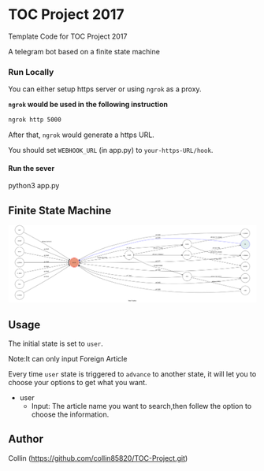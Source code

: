 # TOC Project 2017

Template Code for TOC Project 2017

A telegram bot based on a finite state machine

### Run Locally
You can either setup https server or using `ngrok` as a proxy.

**`ngrok` would be used in the following instruction**

```sh
ngrok http 5000
```

After that, `ngrok` would generate a https URL.

You should set `WEBHOOK_URL` (in app.py) to `your-https-URL/hook`.

#### Run the sever

python3 app.py

## Finite State Machine
![fsm](./img/show-fsm.png)

## Usage
The initial state is set to `user`.

Note:It can only input Foreign Article

Every time `user` state is triggered to `advance` to another state, it will let you to choose your options to get what you want.

* user
	* Input: The article name you want to search,then follew the option to choose the information.


## Author
Collin (https://github.com/collin85820/TOC-Project.git)
